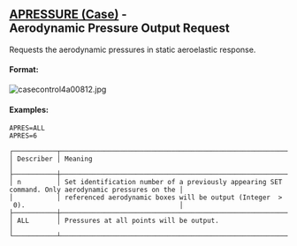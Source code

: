 ## [APRESSURE (Case)](https://nexus.hexagon.com/documentationcenter/bundle/MSC_Nastran_2022.4/page/Nastran_Combined_Book/qrg/casecontrol4a/TOC.APRESSURE.Case.xhtml) - Aerodynamic Pressure Output Request

Requests the aerodynamic pressures in static aeroelastic response.

#### Format:

![casecontrol4a00812.jpg](https://help-be.hexagonmi.com/bundle/MSC_Nastran_2022.4/page/Nastran_Combined_Book/qrg/casecontrol4a/../../../assets/casecontrol4a00812.jpg?_LANG=enus)  

#### Examples:
```nastran
APRES=ALL
APRES=6
```

```text
┌───────────┬────────────────────────────────────────────────────────────────────────────────────────────────────┐
│ Describer │ Meaning                                                                                            │
├───────────┼────────────────────────────────────────────────────────────────────────────────────────────────────┤
│ n         │ Set identification number of a previously appearing SET command. Only aerodynamic pressures on the │
│           │ referenced aerodynamic boxes will be output (Integer  >  0).                                       │
├───────────┼────────────────────────────────────────────────────────────────────────────────────────────────────┤
│ ALL       │ Pressures at all points will be output.                                                            │
└───────────┴────────────────────────────────────────────────────────────────────────────────────────────────────┘
```
